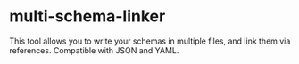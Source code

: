 # multi-schema-linker
This tool allows you to write your schemas in multiple files, and link them via references. Compatible with JSON and YAML.
